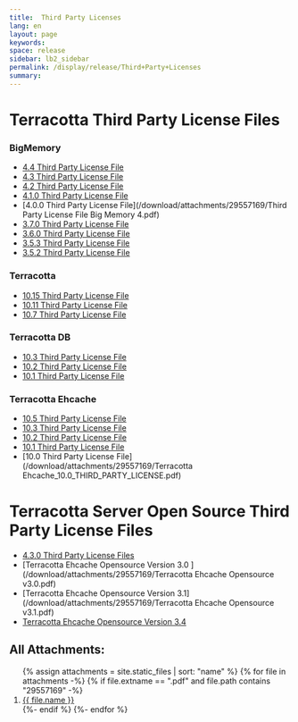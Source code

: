 ```yaml
---
title:  Third Party Licenses  
lang: en
layout: page
keywords:
space: release
sidebar: lb2_sidebar
permalink: /display/release/Third+Party+Licenses
summary:
---
```


Terracotta Third Party License Files
====================================

### BigMemory

* [4.4 Third Party License File](/download/attachments/29557169/TAB_4.4.0_terms.pdf)
* [4.3 Third Party License File](/download/attachments/29557169/TAB_4.3.10_terms.pdf)
* [4.2 Third Party License File](/download/attachments/29557169/4.2.0_THIRD_PARTY_LICENSE.pdf)
* [4.1.0 Third Party License File](/download/attachments/29557169/4.1.9_THIRD_PARTY_LICENSE.pdf)
* [4.0.0 Third Party License File](/download/attachments/29557169/Third Party License File Big Memory 4.pdf)
* [3.7.0 Third Party License File](/download/attachments/29557169/3.7.0_THIRD_PARTY_LICENSE.pdf)
* [3.6.0 Third Party License File](/download/attachments/29557169/3.6.0_THIRD_PARTY_LICENSE.pdf)
* [3.5.3 Third Party License File](/download/attachments/29557169/3.5.3_THIRD_PARTY_LICENSE.pdf)
* [3.5.2 Third Party License File](/download/attachments/29557169/3.5.2_THIRD_PARTY_LICENSE.pdf)

### Terracotta

* [10.15 Third Party License File](/download/attachments/29557169/TDB_10.15_terms.pdf)
* [10.11 Third Party License File](/download/attachments/29557169/TDB_10.11_terms.pdf)
* [10.7 Third Party License File](/download/attachments/29557169/TDB_10.7_terms.pdf)

### Terracotta DB

* [10.3 Third Party License File](/download/attachments/29557169/TDB_10.3_THIRD_PARTY_TERMS.pdf)
* [10.2 Third Party License File](/download/attachments/29557169/10.2_THIRD_PARTY_LICENSE.pdf)
* [10.1 Third Party License File](/download/attachments/29557169/Terracotta_DB_10.1_terms.pdf)

### Terracotta Ehcache

* [10.5 Third Party License File](/download/attachments/29557169/TDB_10.5_terms.pdf)
* [10.3 Third Party License File](/download/attachments/29557169/TCE_10.3_THIRD_PARTY_TERMS.pdf)
* [10.2 Third Party License File](/download/attachments/29557169/TCE_10.2_THIRD_PARTY_LICENSE.pdf)
* [10.1 Third Party License File](/download/attachments/29557169/Terracotta_Ehcache_10.1_terms.pdf)
* [10.0 Third Party License File](/download/attachments/29557169/Terracotta Ehcache_10.0_THIRD_PARTY_LICENSE.pdf)

Terracotta Server Open Source Third Party License Files
=======================================================

* [4.3.0 Third Party License Files](/download/attachments/29557169/Terracotta_4.3_TPL.pdf)
* [Terracotta Ehcache Opensource Version 3.0 ](/download/attachments/29557169/Terracotta Ehcache Opensource v3.0.pdf)
* [Terracotta Ehcache Opensource Version 3.1](/download/attachments/29557169/Terracotta Ehcache Opensource v3.1.pdf)
* [Terracotta Ehcache Opensource Version 3.4](/download/attachments/29557169/Terracotta_Ehcache_Opensource_v3.4_terms.pdf)


All Attachments:
------------

<ol>
{% assign attachments = site.static_files | sort: "name" %}
{% for file in attachments -%}
{% if file.extname == ".pdf" and file.path contains "29557169" -%}
<li><a href="{{ site.baseurl }}{{ file.path }}">{{ file.name }}</a></li> 
{%- endif %}
{%- endfor %}
</ol>